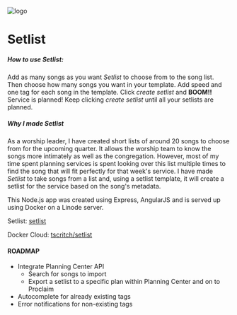 ![logo](http://tadscritchfield.com/projects/setlist/setlist-github-logo.png)

# Setlist

##### How to use _Setlist_:

Add as many songs as you want _Setlist_ to choose from to the song list. Then choose how many songs you want in your template. Add speed and one tag for each song in the template. Click _create setlist_ and **BOOM!!** Service is planned! Keep clicking _create setlist_ until all your setlists are planned.

##### Why I made _Setlist_

As a worship leader, I have created short lists of around 20 songs to choose from for the upcoming quarter. It allows the worship team to know the songs more intimately as well as the congregation. However, most of my time spent planning services is spent looking over this list multiple times to find the song that will fit perfectly for that week's service. I have made _Setlist_ to take songs from a list and, using a setlist template, it will create a setlist for the service based on the song's metadata.

This Node.js app was created using Express, AngularJS and is served up using Docker on a Linode server.

Setlist: [setlist](http://tadscritchfield.com:3000)

Docker Cloud: [tscritch/setlist](https://cloud.docker.com/swarm/tscritch/repository/docker/tscritch/setlist/general)

#### ROADMAP

*   Integrate Planning Center API
    *   Search for songs to import
    *   Export a setlist to a specific plan within Planning Center and on to Proclaim
*   Autocomplete for already existing tags
*   Error notifications for non-existing tags
